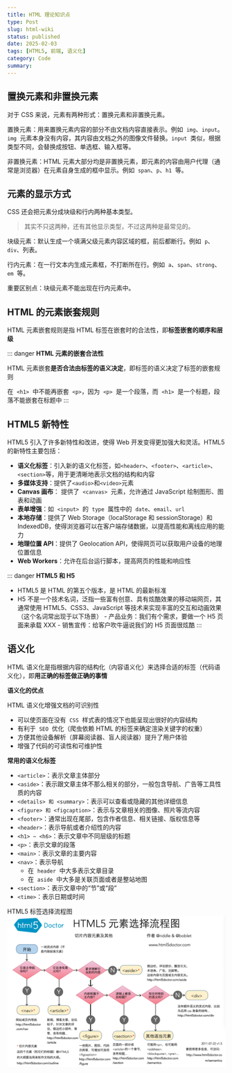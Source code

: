 ```yaml
---
title: HTML 理论知识点
type: Post
slug: html-wiki
status: published
date: 2025-02-03
tags: [HTML5, 前端, 语义化]
category: Code
summary:
---
```


## 置换元素和非置换元素

对于 CSS 来说，元素有两种形式：置换元素和非置换元素。

置换元素：用来置换元素内容的部分不由文档内容直接表示。例如  `img`、`input`。`img`  元素本身没有内容，其内容由文档之外的图像文件替换。`input`  类似，根据类型不同，会替换成按钮、单选框、输入框等。

非置换元素：HTML 元素大部分均是非置换元素，即元素的内容由用户代理（通常是浏览器）在元素自身生成的框中显示。例如  `span`、`p`、`h1`  等。

## 元素的显示方式

CSS 还会把元素分成块级和行内两种基本类型。

> 其实不只这两种，还有其他显示类型，不过这两种是最常见的。

块级元素：默认生成一个填满父级元素内容区域的框，前后都断行。例如  `p`、`div`、列表。

行内元素：在一行文本内生成元素框，不打断所在行。例如  `a`、`span`、`strong`、`em`  等。

重要区别点：块级元素不能出现在行内元素中。

## HTML 的元素嵌套规则

HTML 元素嵌套规则是指 HTML 标签在嵌套时的合法性，即**标签嵌套的顺序和层级**

::: danger **HTML 元素的嵌套合法性**

HTML 元素嵌套**是否合法由标签的语义决定**，即标签的语义决定了标签的嵌套规则

在  `<h1>`  中不能再嵌套  `<p>`，因为  `<p>`  是一个段落，而  `<h1>`  是一个标题，段落不能嵌套在标题中
:::

## HTML5 新特性

HTML5 引入了许多新特性和改进，使得 Web 开发变得更加强大和灵活。HTML5 的新特性主要包括：

- **语义化标签**：引入新的语义化标签，如`<header>`、`<footer>`、`<article>`、`<section>`等，用于更清晰地表示文档的结构和内容
- **多媒体支持**：提供了`<audio>`和`<video>`元素
- **Canvas 画布**： 提供了  `<canvas>`  元素，允许通过 JavaScript 绘制图形、图表和动画
- **表单增强**：如  `<input>`  的  `type`  属性中的  `date`、`email`、`url`
- **本地存储**：提供了 Web Storage（localStorage 和 sessionStorage）和 IndexedDB，使得浏览器可以在客户端存储数据，以提高性能和离线应用的能力
- **地理位置 API**：提供了 Geolocation API，使得网页可以获取用户设备的地理位置信息
- **Web Workers**：允许在后台运行脚本，提高网页的性能和响应性

::: danger **HTML5 和 H5**

- HTML5 是 HTML 的第五个版本，是 HTML 的最新标准
- H5 不是一个技术名词，泛指一些富有创意、具有炫酷效果的移动端网页，其通常使用 HTML5、CSS3、JavaScript 等技术来实现丰富的交互和动画效果（这个名词常出现于以下场景） - 产品业务：我们有个需求，要做一个 H5 页面来承载 XXX - 销售宣传：给客户吹牛逼说我们的 H5 页面很炫酷
  :::

## 语义化

HTML 语义化是指根据内容的结构化（内容语义化）来选择合适的标签（代码语义化），即**用正确的标签做正确的事情**

**语义化的优点**

HTML 语义化增强文档的可识别性

- 可以使页面在没有  `CSS`  样式表的情况下也能呈现出很好的内容结构
- 有利于  `SEO`  优化（爬虫依赖 HTML 的标签来确定渲染关键字的权重）
- 方便其他设备解析（屏幕阅读器、盲人阅读器）提升了用户体验
- 增强了代码的可读性和可维护性

**常用的语义化标签**

- `<article>`：表示文章主体部分
- `<aside>`：表示跟文章主体不那么相关的部分，一般包含导航、广告等工具性质的内容
- `<details> 和 <summary>`：表示可以查看或隐藏的其他详细信息
- `<figure> 和 <figcaption>`：表示与文章相关的图像、照片等流内容
- `<footer>`：通常出现在尾部，包含作者信息、相关链接、版权信息等
- `<header>`：表示导航或者介绍性的内容
- `<h1> ~ <h6>`：表示文章中不同层级的标题
- `<p>`：表示文章的段落
- `<main>`：表示文章的主要内容
- `<nav>`：表示导航
  - 在  `header`  中大多表示文章目录
  - 在  `aside`  中大多是关联页面或者是整站地图
- `<section>`：表示文章中的“节”或“段”
- `<time>`：表示日期或时间

HTML5 标签选择流程图
![HTML5 标签选择流程图](./html-semantic.png)

